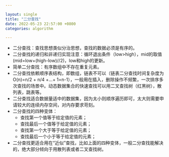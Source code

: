 ```yaml
---

layout: single  
title: "二分查找"  
date: 2022-05-23 22:57:00 +0800   
categories: algorithm

---
```


* 二分查找：查找思想类似分治思想，查找的数据必须是有序的。
* 二分查找的递归和非递归实现注意：循环退出条件（low>high），mid的取值(mid=low+(high-low)//2)，low和high的更新。
* 简单二分查找：有序数组中不存在重复元素。
* 二分查找依赖顺序表结构，即数组，链表不可以（链表二分查找时间复杂度为O(n)=n/2 + n/4 +...+ 1=n-1），一般用在插入，删除操作不频繁，一次排序多次查找的场景中。动态数据集合的快速查找可以用二叉查找树（红黑树），散列表，跳表等。
* 二分查找适合数据量适中的数据集，因为太小则顺序遍历即可，太大则需要申请较大的连续内存空间，对内存要求苛刻。
* 二分查找的四种变体：
	* 查找第一个值等于给定值的元素；
	* 查找最后一个值等于给定值的元素；
	* 查找第一个大于等于给定值的元素；
	* 查找最后一个小于等于给定值的元素；
* 二分查找更适合用在“近似”查找，比如上面的四种变体，一般二分查找能解决的，绝大部分倾向于用散列表或者二叉查找树。